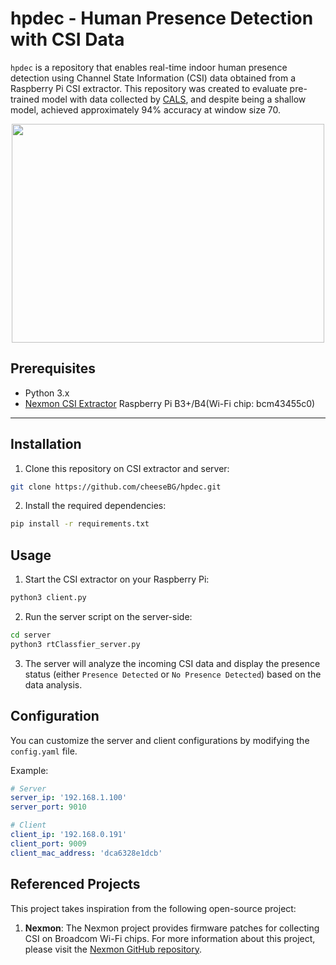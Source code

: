# hpdec - Human Presence Detection with CSI Data

`hpdec` is a repository that enables real-time indoor human presence detection using Channel State Information (CSI) data obtained from a Raspberry Pi CSI extractor. 
This repository was created to evaluate pre-trained model with data collected by [CALS](https://github.com/INCLab/CALS), and despite being a shallow model, achieved approximately 94% accuracy at window size 70.
<p align="center"><img src="스크린샷 2023-04-13 오후 9 35 52" src="https://user-images.githubusercontent.com/51084152/231760347-248202ce-607d-46be-a7a0-379b31f719db.png"  width="500" height="350"/></p>

## Prerequisites

 - Python 3.x
 - [Nexmon CSI Extractor](https://github.com/seemoo-lab/nexmon_csi) Raspberry Pi B3+/B4(Wi-Fi chip: bcm43455c0) 
 
---
## Installation

1. Clone this repository on CSI extractor and server:

```bash
git clone https://github.com/cheeseBG/hpdec.git
```

2. Install the required dependencies:

```bash
pip install -r requirements.txt
```

## Usage

1. Start the CSI extractor on your Raspberry Pi:

```bash
python3 client.py
```

2. Run the server script on the server-side:

```bash
cd server
python3 rtClassfier_server.py
```

3. The server will analyze the incoming CSI data and display the presence status (either `Presence Detected` or `No Presence Detected`) based on the data analysis.

## Configuration

You can customize the server and client configurations by modifying the `config.yaml` file.

Example:
```yaml
# Server
server_ip: '192.168.1.100'
server_port: 9010

# Client
client_ip: '192.168.0.191'
client_port: 9009
client_mac_address: 'dca6328e1dcb'
```

## Referenced Projects

This project takes inspiration from the following open-source project:

1. **Nexmon**: The Nexmon project provides firmware patches for collecting CSI on Broadcom Wi-Fi chips. For more information about this project, please visit the [Nexmon GitHub repository](https://github.com/seemoo-lab/nexmon_csi).
